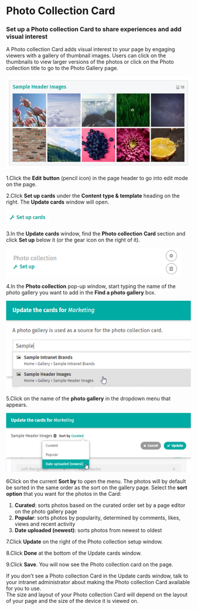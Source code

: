 # Photo Collection Card

### Set up a Photo collection Card to share experiences and add visual interest

A Photo collection Card adds visual interest to your page by engaging viewers with a gallery of thumbnail images. Users can click on the thumbnails to view larger versions of the photos or click on the Photo collection title to go to the Photo Gallery page.

![](../../../.gitbook/assets/1%20%2844%29.png)



1.Click the **Edit** **button** \(pencil icon\) in the page header to go into edit mode on the page.

2.Click **Set up cards** under the **Content type & template** heading on the right. The **Update cards** window will open.

![](../../../.gitbook/assets/2%20%2842%29.png)

3.In the **Update cards** window, find the **Photo collection** **Card** section and click **Set up** below it \(or the gear icon on the right of it\).

![](../../../.gitbook/assets/3%20%2818%29.png)

4.In the **Photo collection** pop-up window, start typing the name of the photo gallery you want to add in the **Find a photo gallery** box.

![](../../../.gitbook/assets/4%20%282%29.png)

5.Click on the name of the **photo gallery** in the dropdown menu that appears.

![](../../../.gitbook/assets/5%20%2810%29.png)



6Click on the current **Sort by** to open the menu. The photos will by default be sorted in the same order as the sort on the gallery page. Select the **sort option** that you want for the photos in the Card:

1. **Curated**: sorts photos based on the curated order set by a page editor on the photo gallery page
2. **Popular**: sorts photos by popularity, determined by comments, likes, views and recent activity
3. **Date uploaded \(newest\)**: sorts photos from newest to oldest

7.Click **Update** on the right of the Photo collection setup window.

8.Click **Done** at the bottom of the Update cards window.

9.Click **Save**. You will now see the Photo collection card on the page.

 If you don't see a Photo collection Card in the Update cards window, talk to your intranet administrator about making the Photo collection Card available for you to use.  
The size and layout of your Photo collection Card will depend on the layout of your page and the size of the device it is viewed on.

